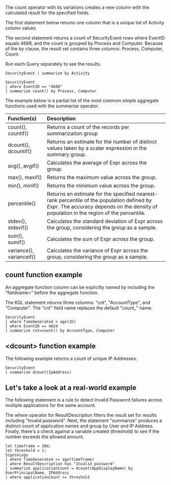 The count operator with its variations creates a new column with the calculated result for the specified fields.

The first statement below returns one column that is a unique list of Activity column values.

The second statement returns a count of SecurityEvent rows where EventID equals 4688, and the count is grouped by Process and Computer.  Because of the by clause, the result set contains three columns: Process, Computer, Count.

Run each Query separately to see the results.

```kusto
SecurityEvent | summarize by Activity

SecurityEvent
| where EventID == "4688"
| summarize count() by Process, Computer

```

The example below is a partial list of the most common simple aggregate functions used with the summarize operator.

| Function(s)| Description|
| :--- | :--- |
| count(), countif()| Returns a count of the records per summarization group|
| dcount(), dcountif()| Returns an estimate for the number of distinct values taken by a scalar expression in the summary group.|
| avg(), avgif()| Calculates the average of Expr across the group.|
| max(), maxif()| Returns the maximum value across the group.|
| min(), minif()| Returns the minimum value across the group.|
| percentile()| Returns an estimate for the specified nearest-rank percentile of the population defined by *Expr*. The accuracy depends on the density of population in the region of the percentile.|
| stdev(), stdevif()| Calculates the standard deviation of Expr across the group, considering the group as a sample.|
| sum(), sumif()| Calculates the sum of Expr across the group.|
| variance(), varianceif()| Calculates the variance of Expr across the group, considering the group as a sample.|

## count function example

An aggregate function column can be explicitly named by including the "fieldname=" before the aggregate function.

The KQL statement returns three columns: "cnt", "AccountType", and "Computer".  The "cnt" field name replaces the default "count_" name.

```kusto
SecurityEvent
| where TimeGenerated > ago(1h)
| where EventID == 4624
| summarize cnt=count() by AccountType, Computer

```

## \<dcount\> function example

The following example returns a count of unique IP Addresses.

```kusto
SecurityEvent
| summarize dcount(IpAddress)

```

## Let's take a look at a real-world example

The following statement is a rule to detect Invalid Password failures across multiple applications for the same account.

The where operator for ResultDescription filters the result set for results including "Invalid password".  Next, the statement "summarize" produces a distinct count of application names and group by User and IP Address.  Finally, there's a check against a variable created (threshold) to see if the number exceeds the allowed amount.

```kusto
let timeframe = 30d;
let threshold = 1;
SigninLogs
| where TimeGenerated >= ago(timeframe)
| where ResultDescription has "Invalid password"
| summarize applicationCount = dcount(AppDisplayName) by UserPrincipalName, IPAddress
| where applicationCount >= threshold

```
